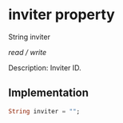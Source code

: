 


# inviter property







String inviter
  
_<span class="feature">read / write</span>_



<p>Description: Inviter ID.</p>



## Implementation

```dart
String inviter = "";
```







